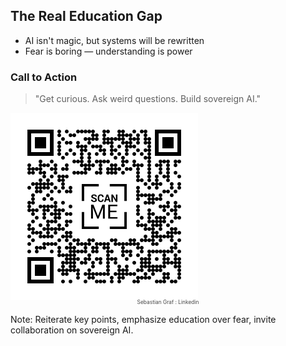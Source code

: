 <!-- .slide: data-background="linear-gradient(to bottom right, #004080, #0070A0)" -->

## The Real Education Gap

- AI isn't magic, but systems will be rewritten
- Fear is boring — understanding is power

### Call to Action

> "Get curious. Ask weird questions. Build sovereign AI."

<img src="LinkedinSeb.png" alt="LinkedIn QR Code" class="qr-code">
<p style="text-align: center; margin-top: -5px; font-size: 0.6em; opacity: 0.8;">Sebastian Graf : Linkedin</p>

Note: Reiterate key points, emphasize education over fear, invite collaboration on sovereign AI. 